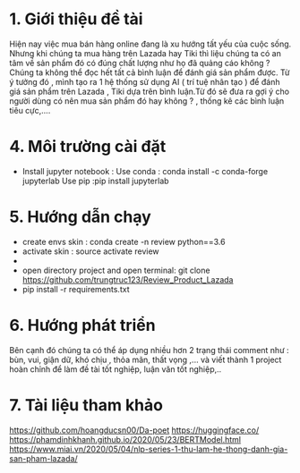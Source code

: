 # 1. Giới thiệu đề tài
Hiện nay việc mua bán hàng online đang là xu hướng tất yếu của cuộc sống. Nhưng khi chúng ta mua hàng trên Lazada hay Tiki thì liệu chúng ta có an tâm về sản phẩm đó có đúng chất lượng như họ đã quảng cáo không ? Chúng ta không thể đọc hết tất cả bình luận để đánh giá sản phẩm được. Từ ý tưởng đó , mình tạo ra 1 hệ thống sử dụng AI ( trí tuệ nhân tạo ) để đánh giá sản phẩm trên Lazada , Tiki dựa trên bình luận.Từ đó sẽ đưa ra gợi ý cho người dùng có nên mua sản phẩm đó hay không ? , thống kê các bình luận tiêu cực,....
# 4. Môi trường cài đặt 
- Install jupyter notebook :
Use conda : conda install -c conda-forge jupyterlab
Use pip   :pip install jupyterlab
# 5. Hướng dẫn chạy
- create envs skin : conda create -n review python==3.6
- activate skin :   source activate review
-
- open directory project and open terminal: git clone https://github.com/trungtruc123/Review_Product_Lazada
- pip install -r requirements.txt
# 6. Hướng phát triển
Bên cạnh đó chúng ta có thể áp dụng nhiều hơn 2 trạng thái comment như : bùn, vui, giận dữ, khó chịu , thỏa mãn, thất vọng ,... và viết thành 1 project hoàn chỉnh để làm đề tài tốt nghiệp, luận văn tốt nghiệp,.. 
# 7. Tài liệu tham khảo
https://github.com/hoangducsn00/Da-poet
https://huggingface.co/
https://phamdinhkhanh.github.io/2020/05/23/BERTModel.html
https://www.miai.vn/2020/05/04/nlp-series-1-thu-lam-he-thong-danh-gia-san-pham-lazada/
